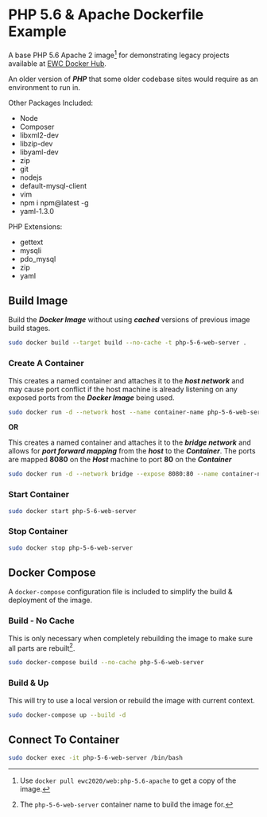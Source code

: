 # PHP 5.6 & Apache Dockerfile Example

A base PHP 5.6 Apache 2 image[^docker_pull_cmd_note] for demonstrating legacy projects available at [EWC Docker Hub](https://hub.docker.com/r/ewc2020/web).

An older version of ***PHP*** that some older codebase sites would require as an environment to run in.

Other Packages Included:

- Node
- Composer
- libxml2-dev
- libzip-dev
- libyaml-dev
- zip
- git
- nodejs
- default-mysql-client
- vim
- npm i npm@latest -g
- yaml-1.3.0

PHP Extensions:

- gettext 
- mysqli 
- pdo_mysql 
- zip
- yaml

## Build Image

Build the ***Docker Image*** without using ***cached*** versions of previous image build stages.

```bash
sudo docker build --target build --no-cache -t php-5-6-web-server .
```

### Create A Container

This creates a named container and attaches it to the ***host network*** and may cause port conflict if the host machine is already listening on any exposed ports from the ***Docker Image*** being used.

```bash
sudo docker run -d --network host --name container-name php-5-6-web-server
```

**OR**

This creates a named container and attaches it to the ***bridge network*** and allows for ***port forward mapping*** from the ***host*** to the ***Container***.  The ports are mapped **8080** on the ***Host*** machine to port **80** on the ***Container***

```bash
sudo docker run -d --network bridge --expose 8080:80 --name container-name php-5-6-web-server
```

### Start Container

```bash
sudo docker start php-5-6-web-server
```

### Stop Container

```bash
sudo docker stop php-5-6-web-server
```

## Docker Compose

A `docker-compose` configuration file is included to simplify the build & deployment of the image.

### Build - No Cache

This is only necessary when completely rebuilding the image to make sure all parts are rebuilt[^compose_name_note].

```bash
sudo docker-compose build --no-cache php-5-6-web-server
```

### Build & Up

This will try to use a local version or rebuild the image with current context.

```bash
sudo docker-compose up --build -d
```

## Connect To Container

```bash
sudo docker exec -it php-5-6-web-server /bin/bash
```

[^docker_pull_cmd_note]: Use `docker pull ewc2020/web:php-5.6-apache` to get a copy of the image.

[^compose_name_note]: The `php-5-6-web-server` container name to build the image for.
